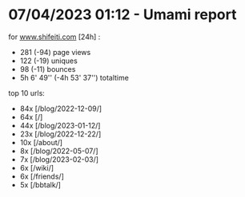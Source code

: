 # 07/04/2023 01:12 - Umami report
for www.shifeiti.com [24h] :

 - 281 (-94) page views
 - 122 (-19) uniques
 - 98 (-11) bounces
 - 5h 6' 49'' (-4h 53' 37'') totaltime


top 10 urls:
 - 84x [/blog/2022-12-09/]
 - 64x [/]
 - 44x [/blog/2023-01-12/]
 - 23x [/blog/2022-12-22/]
 - 10x [/about/]
 - 8x [/blog/2022-05-07/]
 - 7x [/blog/2023-02-03/]
 - 6x [/wiki/]
 - 6x [/friends/]
 - 5x [/bbtalk/]



